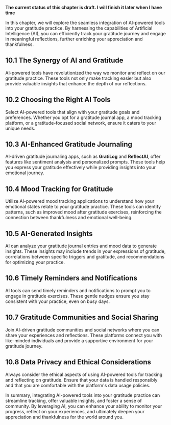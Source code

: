 **The current status of this chapter is draft. I will finish it later when I have time**

In this chapter, we will explore the seamless integration of AI-powered tools into your gratitude practice. By harnessing the capabilities of Artificial Intelligence (AI), you can efficiently track your gratitude journey and engage in meaningful reflections, further enriching your appreciation and thankfulness.

10.1 The Synergy of AI and Gratitude
------------------------------------

AI-powered tools have revolutionized the way we monitor and reflect on our gratitude practice. These tools not only make tracking easier but also provide valuable insights that enhance the depth of our reflections.

10.2 Choosing the Right AI Tools
--------------------------------

Select AI-powered tools that align with your gratitude goals and preferences. Whether you opt for a gratitude journal app, a mood tracking platform, or a gratitude-focused social network, ensure it caters to your unique needs.

10.3 AI-Enhanced Gratitude Journaling
-------------------------------------

AI-driven gratitude journaling apps, such as **GratiLog** and **ReflectAI**, offer features like sentiment analysis and personalized prompts. These tools help you express your gratitude effectively while providing insights into your emotional journey.

10.4 Mood Tracking for Gratitude
--------------------------------

Utilize AI-powered mood tracking applications to understand how your emotional states relate to your gratitude practice. These tools can identify patterns, such as improved mood after gratitude exercises, reinforcing the connection between thankfulness and emotional well-being.

10.5 AI-Generated Insights
--------------------------

AI can analyze your gratitude journal entries and mood data to generate insights. These insights may include trends in your expressions of gratitude, correlations between specific triggers and gratitude, and recommendations for optimizing your practice.

10.6 Timely Reminders and Notifications
---------------------------------------

AI tools can send timely reminders and notifications to prompt you to engage in gratitude exercises. These gentle nudges ensure you stay consistent with your practice, even on busy days.

10.7 Gratitude Communities and Social Sharing
---------------------------------------------

Join AI-driven gratitude communities and social networks where you can share your experiences and reflections. These platforms connect you with like-minded individuals and provide a supportive environment for your gratitude journey.

10.8 Data Privacy and Ethical Considerations
--------------------------------------------

Always consider the ethical aspects of using AI-powered tools for tracking and reflecting on gratitude. Ensure that your data is handled responsibly and that you are comfortable with the platform's data usage policies.

In summary, integrating AI-powered tools into your gratitude practice can streamline tracking, offer valuable insights, and foster a sense of community. By leveraging AI, you can enhance your ability to monitor your progress, reflect on your experiences, and ultimately deepen your appreciation and thankfulness for the world around you.
